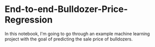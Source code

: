 # End-to-end-Bulldozer-Price-Regression
In this notebook, I'm going to go through an example machine learning project with the goal of predicting the sale price of bulldozers.

